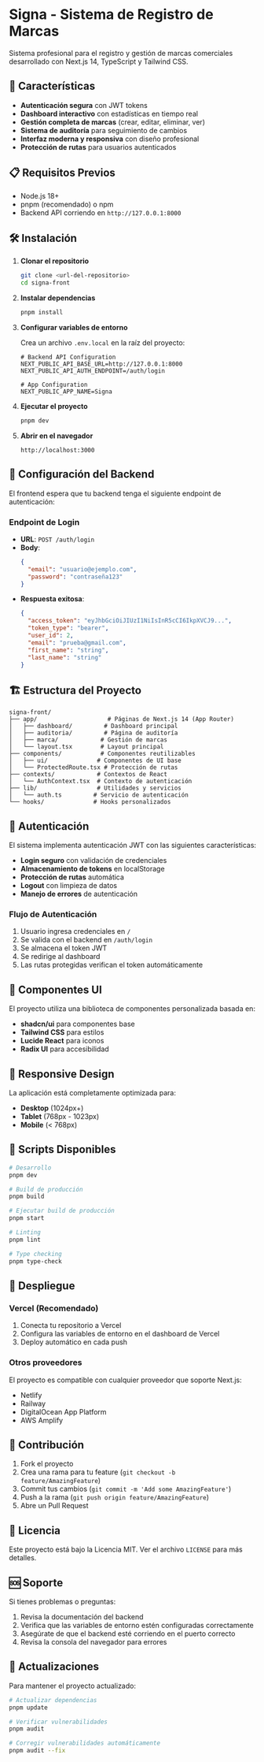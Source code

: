 # Signa - Sistema de Registro de Marcas

Sistema profesional para el registro y gestión de marcas comerciales desarrollado con Next.js 14, TypeScript y Tailwind CSS.

## 🚀 Características

- **Autenticación segura** con JWT tokens
- **Dashboard interactivo** con estadísticas en tiempo real
- **Gestión completa de marcas** (crear, editar, eliminar, ver)
- **Sistema de auditoría** para seguimiento de cambios
- **Interfaz moderna y responsiva** con diseño profesional
- **Protección de rutas** para usuarios autenticados

## 📋 Requisitos Previos

- Node.js 18+ 
- pnpm (recomendado) o npm
- Backend API corriendo en `http://127.0.0.1:8000`

## 🛠️ Instalación

1. **Clonar el repositorio**
   ```bash
   git clone <url-del-repositorio>
   cd signa-front
   ```

2. **Instalar dependencias**
   ```bash
   pnpm install
   ```

3. **Configurar variables de entorno**
   
   Crea un archivo `.env.local` en la raíz del proyecto:
   ```env
   # Backend API Configuration
   NEXT_PUBLIC_API_BASE_URL=http://127.0.0.1:8000
   NEXT_PUBLIC_API_AUTH_ENDPOINT=/auth/login
   
   # App Configuration
   NEXT_PUBLIC_APP_NAME=Signa
   ```

4. **Ejecutar el proyecto**
   ```bash
   pnpm dev
   ```

5. **Abrir en el navegador**
   ```
   http://localhost:3000
   ```

## 🔧 Configuración del Backend

El frontend espera que tu backend tenga el siguiente endpoint de autenticación:

### Endpoint de Login
- **URL**: `POST /auth/login`
- **Body**:
  ```json
  {
    "email": "usuario@ejemplo.com",
    "password": "contraseña123"
  }
  ```
- **Respuesta exitosa**:
  ```json
  {
    "access_token": "eyJhbGciOiJIUzI1NiIsInR5cCI6IkpXVCJ9...",
    "token_type": "bearer",
    "user_id": 2,
    "email": "prueba@gmail.com",
    "first_name": "string",
    "last_name": "string"
  }
  ```

## 🏗️ Estructura del Proyecto

```
signa-front/
├── app/                    # Páginas de Next.js 14 (App Router)
│   ├── dashboard/         # Dashboard principal
│   ├── auditoria/         # Página de auditoría
│   ├── marca/            # Gestión de marcas
│   └── layout.tsx        # Layout principal
├── components/           # Componentes reutilizables
│   ├── ui/              # Componentes de UI base
│   └── ProtectedRoute.tsx # Protección de rutas
├── contexts/            # Contextos de React
│   └── AuthContext.tsx  # Contexto de autenticación
├── lib/                 # Utilidades y servicios
│   └── auth.ts         # Servicio de autenticación
└── hooks/              # Hooks personalizados
```

## 🔐 Autenticación

El sistema implementa autenticación JWT con las siguientes características:

- **Login seguro** con validación de credenciales
- **Almacenamiento de tokens** en localStorage
- **Protección de rutas** automática
- **Logout** con limpieza de datos
- **Manejo de errores** de autenticación

### Flujo de Autenticación

1. Usuario ingresa credenciales en `/`
2. Se valida con el backend en `/auth/login`
3. Se almacena el token JWT
4. Se redirige al dashboard
5. Las rutas protegidas verifican el token automáticamente

## 🎨 Componentes UI

El proyecto utiliza una biblioteca de componentes personalizada basada en:
- **shadcn/ui** para componentes base
- **Tailwind CSS** para estilos
- **Lucide React** para iconos
- **Radix UI** para accesibilidad

## 📱 Responsive Design

La aplicación está completamente optimizada para:
- **Desktop** (1024px+)
- **Tablet** (768px - 1023px)
- **Mobile** (< 768px)

## 🔧 Scripts Disponibles

```bash
# Desarrollo
pnpm dev

# Build de producción
pnpm build

# Ejecutar build de producción
pnpm start

# Linting
pnpm lint

# Type checking
pnpm type-check
```

## 🚀 Despliegue

### Vercel (Recomendado)
1. Conecta tu repositorio a Vercel
2. Configura las variables de entorno en el dashboard de Vercel
3. Deploy automático en cada push

### Otros proveedores
El proyecto es compatible con cualquier proveedor que soporte Next.js:
- Netlify
- Railway
- DigitalOcean App Platform
- AWS Amplify

## 🤝 Contribución

1. Fork el proyecto
2. Crea una rama para tu feature (`git checkout -b feature/AmazingFeature`)
3. Commit tus cambios (`git commit -m 'Add some AmazingFeature'`)
4. Push a la rama (`git push origin feature/AmazingFeature`)
5. Abre un Pull Request

## 📄 Licencia

Este proyecto está bajo la Licencia MIT. Ver el archivo `LICENSE` para más detalles.

## 🆘 Soporte

Si tienes problemas o preguntas:

1. Revisa la documentación del backend
2. Verifica que las variables de entorno estén configuradas correctamente
3. Asegúrate de que el backend esté corriendo en el puerto correcto
4. Revisa la consola del navegador para errores

## 🔄 Actualizaciones

Para mantener el proyecto actualizado:

```bash
# Actualizar dependencias
pnpm update

# Verificar vulnerabilidades
pnpm audit

# Corregir vulnerabilidades automáticamente
pnpm audit --fix
```
